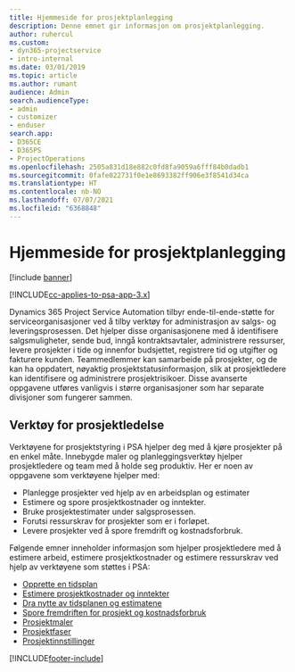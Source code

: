 ```yaml
---
title: Hjemmeside for prosjektplanlegging
description: Denne emnet gir informasjon om prosjektplanlegging.
author: ruhercul
ms.custom:
- dyn365-projectservice
- intro-internal
ms.date: 03/01/2019
ms.topic: article
ms.author: rumant
audience: Admin
search.audienceType:
- admin
- customizer
- enduser
search.app:
- D365CE
- D365PS
- ProjectOperations
ms.openlocfilehash: 2505a831d18e882c0fd8fa9059a6fff84b0dadb1
ms.sourcegitcommit: 0fafe022731f0e1e8693382ff906e3f8541d34ca
ms.translationtype: HT
ms.contentlocale: nb-NO
ms.lasthandoff: 07/07/2021
ms.locfileid: "6368848"
---
```

# <a name="project-planning-home-page"></a>Hjemmeside for prosjektplanlegging

[!include [banner](../includes/psa-now-project-operations.md)]

[!INCLUDE[cc-applies-to-psa-app-3.x](../includes/cc-applies-to-psa-app-3x.md)]

Dynamics 365 Project Service Automation tilbyr ende-til-ende-støtte for serviceorganisasjoner ved å tilby verktøy for administrasjon av salgs- og leveringsprosessen. Det hjelper disse organisasjonene med å identifisere salgsmuligheter, sende bud, inngå kontraktsavtaler, administrere ressurser, levere prosjekter i tide og innenfor budsjettet, registrere tid og utgifter og fakturere kunden. Teammedlemmer kan samarbeide på prosjekter, og de kan ha oppdatert, nøyaktig prosjektstatusinformasjon, slik at prosjektledere kan identifisere og administrere prosjektrisikoer. Disse avanserte oppgavene utføres vanligvis i større organisasjoner som har separate divisjoner som fungerer sammen.

## <a name="project-management-tools"></a>Verktøy for prosjektledelse

Verktøyene for prosjektstyring i PSA hjelper deg med å kjøre prosjekter på en enkel måte. Innebygde maler og planleggingsverktøy hjelper prosjektledere og team med å holde seg produktiv. Her er noen av oppgavene som verktøyene hjelper med:

- Planlegge prosjekter ved hjelp av en arbeidsplan og estimater
- Estimere og spore prosjektkostnader og inntekter.
- Bruke prosjektestimater under salgsprosessen.
- Forutsi ressurskrav for prosjekter som er i forløpet.
- Levere prosjekter ved å spore fremdrift og kostnadsforbruk.

Følgende emner inneholder informasjon som hjelper prosjektledere med å estimere arbeid, estimere prosjektkostnader og estimere ressurskrav ved hjelp av verktøyene som støttes i PSA:

- [Opprette en tidsplan](project-creating.md)
- [Estimere prosjektkostnader og inntekter](project-estimating.md)
- [Dra nytte av tidsplanen og estimatene](project-leveraging.md)
- [Spore fremdriften for prosjekt og kostnadsforbruk](project-tracking.md)
- [Prosjektmaler](project-templates.md)
- [Prosjektfaser](project-stages.md)
- [Prosjektinnstillinger](project-settings.md)


[!INCLUDE[footer-include](../includes/footer-banner.md)]